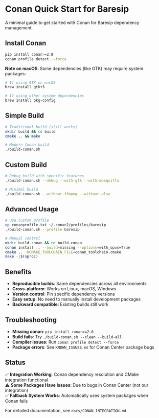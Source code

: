 # Conan Quick Start for Baresip

A minimal guide to get started with Conan for Baresip dependency management.

## Install Conan

```bash
pip install conan>=2.0
conan profile detect --force
```

**Note on macOS**: Some dependencies (like GTK) may require system packages:
```bash
# If using GTK on macOS
brew install gtk+3

# If using other system dependencies  
brew install pkg-config
```

## Simple Build

```bash
# Traditional build (still works)
mkdir build && cd build
cmake .. && make

# Modern Conan build  
./build-conan.sh
```

## Custom Build

```bash
# Debug build with specific features
./build-conan.sh --debug --with-gtk --with-mosquitto

# Minimal build
./build-conan.sh --without-ffmpeg --without-alsa
```

## Advanced Usage

```bash
# Use custom profile
cp conanprofile.txt ~/.conan2/profiles/baresip
./build-conan.sh --profile baresip

# Manual control
mkdir build-conan && cd build-conan
conan install .. --build=missing --options=with_opus=True
cmake .. -DCMAKE_TOOLCHAIN_FILE=conan_toolchain.cmake
make -j$(nproc)
```

## Benefits

- **Reproducible builds**: Same dependencies across all environments
- **Cross-platform**: Works on Linux, macOS, Windows
- **Version control**: Pin specific dependency versions
- **Easy setup**: No need to manually install development packages
- **Backward compatible**: Existing builds still work

## Troubleshooting

- **Missing conan**: `pip install conan>=2.0`
- **Build fails**: Try `./build-conan.sh --clean --build-all`
- **Compiler issues**: Run `conan profile detect --force`
- **Package errors**: See `KNOWN_ISSUES.md` for Conan Center package bugs

## Status

✅ **Integration Working**: Conan dependency resolution and CMake integration functional  
⚠️ **Some Packages Have Issues**: Due to bugs in Conan Center (not our integration)  
✅ **Fallback System Works**: Automatically uses system packages when Conan fails  

For detailed documentation, see `docs/CONAN_INTEGRATION.md`.